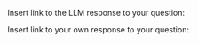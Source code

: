 Insert link to the LLM response to your question:


Insert link to your own response to your question: